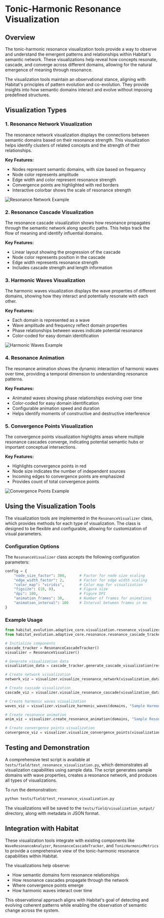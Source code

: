 # Tonic-Harmonic Resonance Visualization

## Overview

The tonic-harmonic resonance visualization tools provide a way to observe and understand the emergent patterns and relationships within Habitat's semantic network. These visualizations help reveal how concepts resonate, cascade, and converge across different domains, allowing for the natural emergence of meaning through resonance.

The visualization tools maintain an observational stance, aligning with Habitat's principles of pattern evolution and co-evolution. They provide insights into how semantic domains interact and evolve without imposing predefined structures.

## Visualization Types

### 1. Resonance Network Visualization

The resonance network visualization displays the connections between semantic domains based on their resonance strength. This visualization helps identify clusters of related concepts and the strength of their relationships.

**Key Features:**
- Nodes represent semantic domains, with size based on frequency
- Node color represents amplitude
- Edge width and color represent resonance strength
- Convergence points are highlighted with red borders
- Interactive colorbar shows the scale of resonance strength

![Resonance Network Example](../tests/field/visualization_output/resonance_network.png)

### 2. Resonance Cascade Visualization

The resonance cascade visualization shows how resonance propagates through the semantic network along specific paths. This helps track the flow of meaning and identify influential domains.

**Key Features:**
- Linear layout showing the progression of the cascade
- Node color represents position in the cascade
- Edge width represents resonance strength
- Includes cascade strength and length information

### 3. Harmonic Waves Visualization

The harmonic waves visualization displays the wave properties of different domains, showing how they interact and potentially resonate with each other.

**Key Features:**
- Each domain is represented as a wave
- Wave amplitude and frequency reflect domain properties
- Phase relationships between waves indicate potential resonance
- Color-coded for easy domain identification

![Harmonic Waves Example](../tests/field/visualization_output/harmonic_waves.png)

### 4. Resonance Animation

The resonance animation shows the dynamic interaction of harmonic waves over time, providing a temporal dimension to understanding resonance patterns.

**Key Features:**
- Animated waves showing phase relationships evolving over time
- Color-coded for easy domain identification
- Configurable animation speed and duration
- Helps identify moments of constructive and destructive interference

### 5. Convergence Points Visualization

The convergence points visualization highlights areas where multiple resonance cascades converge, indicating potential semantic hubs or important conceptual intersections.

**Key Features:**
- Highlights convergence points in red
- Node size indicates the number of independent sources
- Incoming edges to convergence points are emphasized
- Provides count of total convergence points

![Convergence Points Example](../tests/field/visualization_output/convergence_points.png)

## Using the Visualization Tools

The visualization tools are implemented in the `ResonanceVisualizer` class, which provides methods for each type of visualization. The class is designed to be flexible and configurable, allowing for customization of visual parameters.

### Configuration Options

The `ResonanceVisualizer` class accepts the following configuration parameters:

```python
config = {
    "node_size_factor": 300,      # Factor for node size scaling
    "edge_width_factor": 2,       # Factor for edge width scaling
    "color_map": "viridis",       # Color map for visualization
    "figsize": (10, 8),           # Figure size
    "dpi": 100,                   # Figure DPI
    "animation_frames": 30,       # Number of frames for animations
    "animation_interval": 100     # Interval between frames in ms
}
```

### Example Usage

```python
from habitat_evolution.adaptive_core.visualization.resonance_visualizer import ResonanceVisualizer
from habitat_evolution.adaptive_core.resonance.resonance_cascade_tracker import ResonanceCascadeTracker

# Initialize components
cascade_tracker = ResonanceCascadeTracker()
visualizer = ResonanceVisualizer()

# Generate visualization data
visualization_data = cascade_tracker.generate_cascade_visualization(resonance_network)

# Create network visualization
network_viz = visualizer.visualize_resonance_network(visualization_data, "Sample Resonance Network")

# Create cascade visualization
cascade_viz = visualizer.visualize_resonance_cascade(visualization_data, cascade_id, "Sample Resonance Cascade")

# Create harmonic waves visualization
waves_viz = visualizer.visualize_harmonic_waves(domains, "Sample Harmonic Waves")

# Create resonance animation
anim_viz = visualizer.create_resonance_animation(domains, "Sample Resonance Animation")

# Create convergence points visualization
convergence_viz = visualizer.visualize_convergence_points(visualization_data, "Sample Convergence Points")
```

## Testing and Demonstration

A comprehensive test script is available at `tests/field/test_resonance_visualization.py`, which demonstrates all visualization capabilities using sample data. The script generates sample domains with wave properties, creates a resonance network, and produces all types of visualizations.

To run the demonstration:

```bash
python tests/field/test_resonance_visualization.py
```

The visualizations will be saved to the `tests/field/visualization_output/` directory, along with metadata in JSON format.

## Integration with Habitat

These visualization tools integrate with existing components like `WaveResonanceAnalyzer`, `ResonanceCascadeTracker`, and `TonicHarmonicMetrics` to provide a comprehensive view of the tonic-harmonic resonance capabilities within Habitat.

The visualizations help observe:
- How semantic domains form resonance relationships
- How resonance cascades propagate through the network
- Where convergence points emerge
- How harmonic waves interact over time

This observational approach aligns with Habitat's goal of detecting and evolving coherent patterns while enabling the observation of semantic change across the system.
